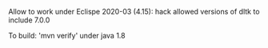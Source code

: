 Allow to work under Eclispe 2020-03 (4.15): hack allowed versions of dltk to include 7.0.0

To build: 'mvn verify' under java 1.8

